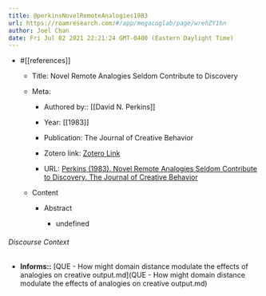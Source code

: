 ```yaml
---
title: @perkinsNovelRemoteAnalogies1983
url: https://roamresearch.com/#/app/megacoglab/page/wrehZY1hn
author: Joel Chan
date: Fri Jul 02 2021 22:21:24 GMT-0400 (Eastern Daylight Time)
---
```


- #[[references]]

    - Title: Novel Remote Analogies Seldom Contribute to Discovery

    - Meta:

        - Authored by:: [[David N. Perkins]]

        - Year: [[1983]]

        - Publication: The Journal of Creative Behavior

        - Zotero link: [Zotero Link](zotero://select/items/1_EFKXPV3T)

        - URL: [Perkins (1983). Novel Remote Analogies Seldom Contribute to Discovery. The Journal of Creative Behavior](undefined)

    - Content

        - Abstract

            - undefined

###### Discourse Context

- **Informs::** [QUE - How might domain distance modulate the effects of analogies on creative output.md](QUE - How might domain distance modulate the effects of analogies on creative output.md)
